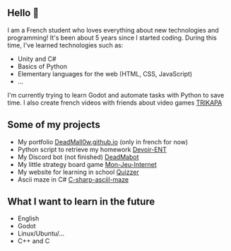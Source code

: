 ## Hello 👋
I am a French student who loves everything about new technologies and programming! It's been about 5 years since I started coding. 
During this time, I've learned technologies such as:
- Unity and C#
- Basics of Python
- Elementary languages for the web (HTML, CSS, JavaScript)
- ...

I'm currently trying to learn Godot and automate tasks with Python to save time. I also create french videos with friends about video games [TRIKAPA](https://www.youtube.com/@Trikapa)

## Some of my projects
- My portfolio [DeadMall0w.github.io](https://deadmall0w.github.io/) (only in french for now)
- Python script to retrieve my homework [Devoir-ENT](https://github.com/DeadMall0w/Devoir-ENT)
- My Discord bot (not finished) [DeadMabot](https://github.com/DeadMall0w/DeadMabot)
- My little strategy board game [Mon-Jeu-Internet](https://deadmall0w.github.io/Mon-jeu-Internet/)
- My website for learning in school [Quizzer](https://github.com/DeadMall0w/Quizzer)
- Ascii maze in C# [C-sharp-asciil-maze](https://github.com/DeadMall0w/C-sharp-asciil-maze)

## What I want to learn in the future
- English
- Godot
- Linux/Ubuntu/...
- C++ and C
